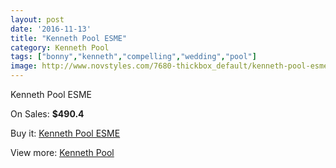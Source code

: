 ```yaml
---
layout: post
date: '2016-11-13'
title: "Kenneth Pool ESME"
category: Kenneth Pool
tags: ["bonny","kenneth","compelling","wedding","pool"]
image: http://www.novstyles.com/7680-thickbox_default/kenneth-pool-esme.jpg
---
```

Kenneth Pool ESME

On Sales: **$490.4**
<a href="https://www.novstyles.com/en/kenneth-pool/5323-kenneth-pool-esme.html"><amp-img layout="responsive" width="600" height="600" src="//www.novstyles.com/7680-thickbox_default/kenneth-pool-esme.jpg" alt="Kenneth Pool ESME 0" /></a>

Buy it: [Kenneth Pool ESME](https://www.novstyles.com/en/kenneth-pool/5323-kenneth-pool-esme.html "Kenneth Pool ESME")

View more: [Kenneth Pool](https://www.novstyles.com/en/35-kenneth-pool "Kenneth Pool")